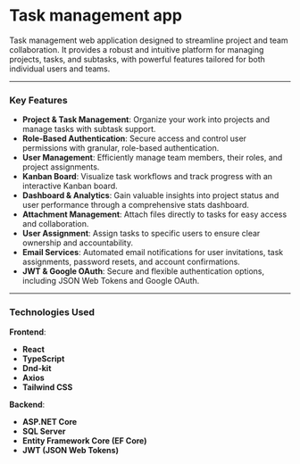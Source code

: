 # Task management app

Task management web application designed to streamline project and team collaboration. It provides a robust and intuitive platform for managing projects, tasks, and subtasks, with powerful features tailored for both individual users and teams.

---

### Key Features

* **Project & Task Management**: Organize your work into projects and manage tasks with subtask support.
* **Role-Based Authentication**: Secure access and control user permissions with granular, role-based authentication.
* **User Management**: Efficiently manage team members, their roles, and project assignments.
* **Kanban Board**: Visualize task workflows and track progress with an interactive Kanban board.
* **Dashboard & Analytics**: Gain valuable insights into project status and user performance through a comprehensive stats dashboard.
* **Attachment Management**: Attach files directly to tasks for easy access and collaboration.
* **User Assignment**: Assign tasks to specific users to ensure clear ownership and accountability.
* **Email Services**: Automated email notifications for user invitations, task assignments, password resets, and account confirmations.
* **JWT & Google OAuth**: Secure and flexible authentication options, including JSON Web Tokens and Google OAuth.

---

### Technologies Used

**Frontend**:
* **React**
* **TypeScript**
* **Dnd-kit**
* **Axios**
* **Tailwind CSS**

**Backend**:
* **ASP.NET Core**
* **SQL Server**
* **Entity Framework Core (EF Core)**
* **JWT (JSON Web Tokens)**
